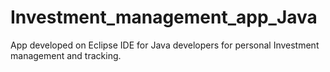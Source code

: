 # Investment_management_app_Java
App developed on Eclipse IDE for Java developers for personal Investment management and tracking. 
